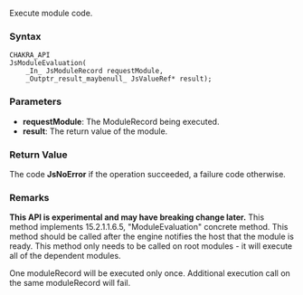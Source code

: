 Execute module code.
### Syntax 
```
CHAKRA_API
JsModuleEvaluation(
    _In_ JsModuleRecord requestModule,
    _Outptr_result_maybenull_ JsValueRef* result);
```
### Parameters 
* __requestModule__: The ModuleRecord being executed.
* __result__: The return value of the module.

### Return Value 
The code **JsNoError** if the operation succeeded, a failure code otherwise.

### Remarks 
**This API is experimental and may have breaking change later.**
This method implements 15.2.1.1.6.5, "ModuleEvaluation" concrete method.
This method should be called after the engine notifies the host that the module is ready.
This method only needs to be called on root modules - it will execute all of the dependent modules.

One moduleRecord will be executed only once. Additional execution call on the same moduleRecord will fail.